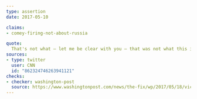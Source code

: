 ```yaml
---
type: assertion
date: 2017-05-10

claims:
- comey-firing-not-about-russia

quote:
  That's not what — let me be clear with you — that was not what this is about. That's not what this is about.
sources:
- type: twitter
  user: CNN
  id: "862324746263941121"
checks:
- checker: washington-post
  source: https://www.washingtonpost.com/news/the-fix/wp/2017/05/18/vice-president-pence-has-a-growing-credibility-problem/
---
```

